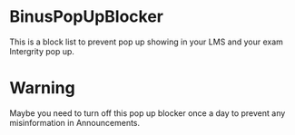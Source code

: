 # BinusPopUpBlocker
This is a block list to prevent pop up showing in your LMS and your exam Intergrity pop up.

# Warning
Maybe you need to turn off this pop up blocker once a day to prevent any misinformation in Announcements.
